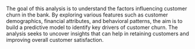 The goal of this analysis is to understand the factors influencing customer churn in the bank. By exploring various features such as customer demographics, financial attributes, and behavioral patterns, the aim is to build a predictive model to identify key drivers of customer churn. The analysis seeks to uncover insights that can help in retaining customers and improving overall customer satisfaction.
